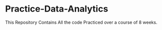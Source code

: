 # Practice-Data-Analytics
This Repository Contains All the code Practiced over a course of 8 weeks.
